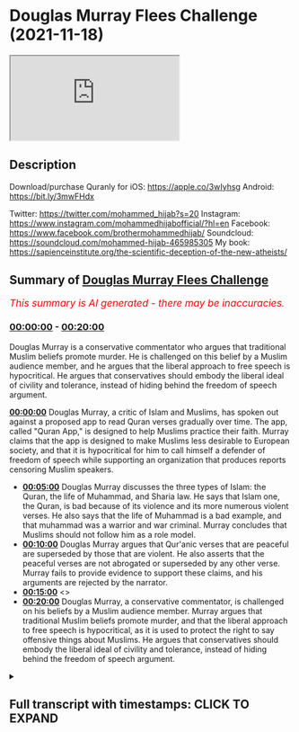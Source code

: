 # Douglas Murray Flees Challenge (2021-11-18)

<iframe loading='lazy' src='https://www.youtube.com/embed/QK2p2GdD7cs'></iframe>

## Description

Download/purchase Quranly for iOS: https://apple.co/3wIyhsg Android: https://bit.ly/3mwFHdx 

Twitter: https://twitter.com/mohammed_hijab?s=20
Instagram: https://www.instagram.com/mohammedhijabofficial/?hl=en
Facebook: https://www.facebook.com/brothermohammedhijab/
Soundcloud: https://soundcloud.com/mohammed-hijab-465985305
My book: https://sapienceinstitute.org/the-scientific-deception-of-the-new-atheists/

## Summary of [Douglas Murray Flees Challenge](https://www.youtube.com/watch?v=QK2p2GdD7cs)


*<span style="color:red; font-size:125%">This summary is AI generated - there may be inaccuracies</span>. [](/)*

### [00:00:00](https://www.youtube.com/watch?v=QK2p2GdD7cs&t=0) - [00:20:00](https://www.youtube.com/watch?v=QK2p2GdD7cs&t=1200)

Douglas Murray is a conservative commentator who argues that traditional Muslim beliefs promote murder. He is challenged on this belief by a Muslim audience member, and he argues that the liberal approach to free speech is hypocritical. He argues that conservatives should embody the liberal ideal of civility and tolerance, instead of hiding behind the freedom of speech argument.

**[00:00:00](https://www.youtube.com/watch?v=QK2p2GdD7cs&t=0)** Douglas Murray, a critic of Islam and Muslims, has spoken out against a proposed app to read Quran verses gradually over time. The app, called "Quran App," is designed to help Muslims practice their faith. Murray claims that the app is designed to make Muslims less desirable to European society, and that it is hypocritical for him to call himself a defender of freedom of speech while supporting an organization that produces reports censoring Muslim speakers.
* **[00:05:00](https://www.youtube.com/watch?v=QK2p2GdD7cs&t=300)** Douglas Murray discusses the three types of Islam: the Quran, the life of Muhammad, and Sharia law. He says that Islam one, the Quran, is bad because of its violence and its more numerous violent verses. He also says that the life of Muhammad is a bad example, and that muhammad was a warrior and war criminal. Murray concludes that Muslims should not follow him as a role model.
* **[00:10:00](https://www.youtube.com/watch?v=QK2p2GdD7cs&t=600)** Douglas Murray argues that Qur'anic verses that are peaceful are superseded by those that are violent. He also asserts that the peaceful verses are not abrogated or superseded by any other verse. Murray fails to provide evidence to support these claims, and his arguments are rejected by the narrator.
* **[00:15:00](https://www.youtube.com/watch?v=QK2p2GdD7cs&t=900)** <>
* **[00:20:00](https://www.youtube.com/watch?v=QK2p2GdD7cs&t=1200)** Douglas Murray, a conservative commentator, is challenged on his beliefs by a Muslim audience member. Murray argues that traditional Muslim beliefs promote murder, and that the liberal approach to free speech is hypocritical, as it is used to protect the right to say offensive things about Muslims. He argues that conservatives should embody the liberal ideal of civility and tolerance, instead of hiding behind the freedom of speech argument.

<details><summary><h2>Full transcript with timestamps: CLICK TO EXPAND</h2></summary>

[0:00:00](https://youtu.be/QK2p2GdD7cs?t=0) [Music]  
[0:00:05](https://youtu.be/QK2p2GdD7cs?t=5) go to kuala lude app inshallah the app  
[0:00:07](https://youtu.be/QK2p2GdD7cs?t=7) tracks versus pages and time spent  
[0:00:10](https://youtu.be/QK2p2GdD7cs?t=10) reading and the verses to pages function  
[0:00:12](https://youtu.be/QK2p2GdD7cs?t=12) takes you from reading a few verses a  
[0:00:14](https://youtu.be/QK2p2GdD7cs?t=14) day to a few pages a day this project is  
[0:00:17](https://youtu.be/QK2p2GdD7cs?t=17) for the real enthusiasts if there's  
[0:00:19](https://youtu.be/QK2p2GdD7cs?t=19) enough of us out there this will become  
[0:00:21](https://youtu.be/QK2p2GdD7cs?t=21) the future of quran apps and support the  
[0:00:24](https://youtu.be/QK2p2GdD7cs?t=24) project if you can inshaallah may allah  
[0:00:26](https://youtu.be/QK2p2GdD7cs?t=26) bless all of you  
[0:00:31](https://youtu.be/QK2p2GdD7cs?t=31) how are you guys doing now many of you  
[0:00:33](https://youtu.be/QK2p2GdD7cs?t=33) will be aware  
[0:00:34](https://youtu.be/QK2p2GdD7cs?t=34) many of you will be aware of the back  
[0:00:36](https://youtu.be/QK2p2GdD7cs?t=36) and forth i've had with one douglas  
[0:00:38](https://youtu.be/QK2p2GdD7cs?t=38) murray now for you who don't know this  
[0:00:40](https://youtu.be/QK2p2GdD7cs?t=40) man is a british journalist but he has  
[0:00:42](https://youtu.be/QK2p2GdD7cs?t=42) been given a platform by the likes of  
[0:00:43](https://youtu.be/QK2p2GdD7cs?t=43) the bbc the spectator he has been part  
[0:00:46](https://youtu.be/QK2p2GdD7cs?t=46) of the  
[0:00:47](https://youtu.be/QK2p2GdD7cs?t=47) neoconservative movement in britain and  
[0:00:50](https://youtu.be/QK2p2GdD7cs?t=50) in the west and has been a voice against  
[0:00:52](https://youtu.be/QK2p2GdD7cs?t=52) uh i would say islam and muslims for  
[0:00:54](https://youtu.be/QK2p2GdD7cs?t=54) some time a critic of islam and muslims  
[0:00:57](https://youtu.be/QK2p2GdD7cs?t=57) for some time in fact let me read  
[0:00:59](https://youtu.be/QK2p2GdD7cs?t=59) something to you  
[0:01:00](https://youtu.be/QK2p2GdD7cs?t=60) to give you a flavor of what this man is  
[0:01:02](https://youtu.be/QK2p2GdD7cs?t=62) all about he says conditions for muslims  
[0:01:05](https://youtu.be/QK2p2GdD7cs?t=65) in europe must be made harder across the  
[0:01:06](https://youtu.be/QK2p2GdD7cs?t=66) board he says europe must look like  
[0:01:09](https://youtu.be/QK2p2GdD7cs?t=69) a less attractive proposition  
[0:01:12](https://youtu.be/QK2p2GdD7cs?t=72) from long before we were first attacked  
[0:01:15](https://youtu.be/QK2p2GdD7cs?t=75) it should have been made plain that  
[0:01:16](https://youtu.be/QK2p2GdD7cs?t=76) people who come into europe are here  
[0:01:18](https://youtu.be/QK2p2GdD7cs?t=78) under our rules and not theirs  
[0:01:20](https://youtu.be/QK2p2GdD7cs?t=80) he says where a mosque has become a  
[0:01:22](https://youtu.be/QK2p2GdD7cs?t=82) center of hate it should be closed and  
[0:01:24](https://youtu.be/QK2p2GdD7cs?t=84) pulled down if that means that some  
[0:01:26](https://youtu.be/QK2p2GdD7cs?t=86) muslims don't have a mosque to go to  
[0:01:29](https://youtu.be/QK2p2GdD7cs?t=89) then they'll have to realize that they  
[0:01:31](https://youtu.be/QK2p2GdD7cs?t=91) aren't owed one now the first part of  
[0:01:34](https://youtu.be/QK2p2GdD7cs?t=94) that sentence  
[0:01:35](https://youtu.be/QK2p2GdD7cs?t=95) that conditions for muslims in europe  
[0:01:37](https://youtu.be/QK2p2GdD7cs?t=97) must be made harder across the board  
[0:01:39](https://youtu.be/QK2p2GdD7cs?t=99) it's  
[0:01:40](https://youtu.be/QK2p2GdD7cs?t=100) so  
[0:01:41](https://youtu.be/QK2p2GdD7cs?t=101) anti-western ideology  
[0:01:43](https://youtu.be/QK2p2GdD7cs?t=103) so  
[0:01:44](https://youtu.be/QK2p2GdD7cs?t=104) anti-enlightenment ideology if we're  
[0:01:46](https://youtu.be/QK2p2GdD7cs?t=106) talking about equality if we're talking  
[0:01:48](https://youtu.be/QK2p2GdD7cs?t=108) minority rights all of these things it  
[0:01:50](https://youtu.be/QK2p2GdD7cs?t=110) goes against those  
[0:01:53](https://youtu.be/QK2p2GdD7cs?t=113) things now i'm not asking douglas murray  
[0:01:56](https://youtu.be/QK2p2GdD7cs?t=116) to become a muslim i mean we invite all  
[0:01:59](https://youtu.be/QK2p2GdD7cs?t=119) of the world to islam to the worship of  
[0:02:01](https://youtu.be/QK2p2GdD7cs?t=121) one god of course and that it does  
[0:02:03](https://youtu.be/QK2p2GdD7cs?t=123) include douglas murray but what i would  
[0:02:06](https://youtu.be/QK2p2GdD7cs?t=126) for now at least like to see is douglas  
[0:02:08](https://youtu.be/QK2p2GdD7cs?t=128) murray being  
[0:02:10](https://youtu.be/QK2p2GdD7cs?t=130) self-consistent with his own principles  
[0:02:12](https://youtu.be/QK2p2GdD7cs?t=132) because this is a man who i  
[0:02:15](https://youtu.be/QK2p2GdD7cs?t=135) i'm going to have to say as it is  
[0:02:17](https://youtu.be/QK2p2GdD7cs?t=137) is nothing but a hypocrite he is a  
[0:02:20](https://youtu.be/QK2p2GdD7cs?t=140) hypocrite  
[0:02:21](https://youtu.be/QK2p2GdD7cs?t=141) he makes himself out to be some kind of  
[0:02:23](https://youtu.be/QK2p2GdD7cs?t=143) a bastion  
[0:02:25](https://youtu.be/QK2p2GdD7cs?t=145) for freedom of speech and expression but  
[0:02:27](https://youtu.be/QK2p2GdD7cs?t=147) he's a co-founder of  
[0:02:29](https://youtu.be/QK2p2GdD7cs?t=149) an organization called the henry jackson  
[0:02:32](https://youtu.be/QK2p2GdD7cs?t=152) organization  
[0:02:33](https://youtu.be/QK2p2GdD7cs?t=153) he's the co-founder of an organization  
[0:02:35](https://youtu.be/QK2p2GdD7cs?t=155) that produces reports on a yearly basis  
[0:02:39](https://youtu.be/QK2p2GdD7cs?t=159) and these reports in fact are an attempt  
[0:02:43](https://youtu.be/QK2p2GdD7cs?t=163) to  
[0:02:44](https://youtu.be/QK2p2GdD7cs?t=164) account organizations which have muslim  
[0:02:48](https://youtu.be/QK2p2GdD7cs?t=168) speakers  
[0:02:49](https://youtu.be/QK2p2GdD7cs?t=169) in universities and he states or not him  
[0:02:52](https://youtu.be/QK2p2GdD7cs?t=172) but the report states for example  
[0:02:54](https://youtu.be/QK2p2GdD7cs?t=174) extremist hate preachers have  
[0:02:57](https://youtu.be/QK2p2GdD7cs?t=177) near unfettered access to students  
[0:03:00](https://youtu.be/QK2p2GdD7cs?t=180) and by that of course he means with his  
[0:03:02](https://youtu.be/QK2p2GdD7cs?t=182) understanding of  
[0:03:03](https://youtu.be/QK2p2GdD7cs?t=183) extremism  
[0:03:05](https://youtu.be/QK2p2GdD7cs?t=185) anything that goes against western  
[0:03:07](https://youtu.be/QK2p2GdD7cs?t=187) ideological or enlightenment values so  
[0:03:09](https://youtu.be/QK2p2GdD7cs?t=189) you see here this is really it's  
[0:03:11](https://youtu.be/QK2p2GdD7cs?t=191) enraging it's enraging how these  
[0:03:15](https://youtu.be/QK2p2GdD7cs?t=195) individuals that speak about freedom of  
[0:03:17](https://youtu.be/QK2p2GdD7cs?t=197) speech  
[0:03:18](https://youtu.be/QK2p2GdD7cs?t=198) are attempting  
[0:03:20](https://youtu.be/QK2p2GdD7cs?t=200) to do actions words or have words and  
[0:03:22](https://youtu.be/QK2p2GdD7cs?t=202) actions  
[0:03:23](https://youtu.be/QK2p2GdD7cs?t=203) do produce reports which have the net  
[0:03:26](https://youtu.be/QK2p2GdD7cs?t=206) effect and entailment of curtailing  
[0:03:29](https://youtu.be/QK2p2GdD7cs?t=209) freedom of speech for a minority group  
[0:03:33](https://youtu.be/QK2p2GdD7cs?t=213) which is the muslims he in fact or not  
[0:03:35](https://youtu.be/QK2p2GdD7cs?t=215) him but the report states  
[0:03:38](https://youtu.be/QK2p2GdD7cs?t=218) that failure by university to apply  
[0:03:41](https://youtu.be/QK2p2GdD7cs?t=221) there's been a failure by university to  
[0:03:43](https://youtu.be/QK2p2GdD7cs?t=223) apply prevent duties now for those who  
[0:03:45](https://youtu.be/QK2p2GdD7cs?t=225) don't know or maybe live abroad prevent  
[0:03:47](https://youtu.be/QK2p2GdD7cs?t=227) is the government's counter-terrorism  
[0:03:49](https://youtu.be/QK2p2GdD7cs?t=229) strategy so here we have a situation  
[0:03:52](https://youtu.be/QK2p2GdD7cs?t=232) where the henry jackson society which is  
[0:03:54](https://youtu.be/QK2p2GdD7cs?t=234) co-founded by douglas murray is  
[0:03:56](https://youtu.be/QK2p2GdD7cs?t=236) producing these reports and these  
[0:03:59](https://youtu.be/QK2p2GdD7cs?t=239) reports aim to vilify label or otherwise  
[0:04:03](https://youtu.be/QK2p2GdD7cs?t=243) cancel  
[0:04:04](https://youtu.be/QK2p2GdD7cs?t=244) yes  
[0:04:05](https://youtu.be/QK2p2GdD7cs?t=245) cancel  
[0:04:06](https://youtu.be/QK2p2GdD7cs?t=246) muslim speakers traditionalist orthodox  
[0:04:09](https://youtu.be/QK2p2GdD7cs?t=249) speakers  
[0:04:10](https://youtu.be/QK2p2GdD7cs?t=250) from speaking in universities because  
[0:04:12](https://youtu.be/QK2p2GdD7cs?t=252) they're afraid that they have quote  
[0:04:14](https://youtu.be/QK2p2GdD7cs?t=254) unfettered access to students  
[0:04:17](https://youtu.be/QK2p2GdD7cs?t=257) students were talking about what age 18  
[0:04:19](https://youtu.be/QK2p2GdD7cs?t=259) to 21 adult students  
[0:04:21](https://youtu.be/QK2p2GdD7cs?t=261) so in this situation here  
[0:04:24](https://youtu.be/QK2p2GdD7cs?t=264) clearly murray and co  
[0:04:26](https://youtu.be/QK2p2GdD7cs?t=266) are using  
[0:04:27](https://youtu.be/QK2p2GdD7cs?t=267) the guise of terrorism to vilify a  
[0:04:30](https://youtu.be/QK2p2GdD7cs?t=270) community and to inhibit freedom of  
[0:04:34](https://youtu.be/QK2p2GdD7cs?t=274) speech  
[0:04:35](https://youtu.be/QK2p2GdD7cs?t=275) don't talk to me about freedom of speech  
[0:04:38](https://youtu.be/QK2p2GdD7cs?t=278) what kind of censoring is this  
[0:04:41](https://youtu.be/QK2p2GdD7cs?t=281) you coward you are a coward  
[0:04:43](https://youtu.be/QK2p2GdD7cs?t=283) and this is you know why it's clear to  
[0:04:45](https://youtu.be/QK2p2GdD7cs?t=285) me that you are a coward and that you  
[0:04:47](https://youtu.be/QK2p2GdD7cs?t=287) are afraid of public engagement and  
[0:04:49](https://youtu.be/QK2p2GdD7cs?t=289) debate  
[0:04:50](https://youtu.be/QK2p2GdD7cs?t=290) because when it came to me challenging  
[0:04:52](https://youtu.be/QK2p2GdD7cs?t=292) you on twitter for a discussion  
[0:04:55](https://youtu.be/QK2p2GdD7cs?t=295) when i came to challenge you on twitter  
[0:04:57](https://youtu.be/QK2p2GdD7cs?t=297) for a discussion or debate let's be  
[0:04:59](https://youtu.be/QK2p2GdD7cs?t=299) straightforward with you because we  
[0:05:00](https://youtu.be/QK2p2GdD7cs?t=300) don't see i  
[0:05:01](https://youtu.be/QK2p2GdD7cs?t=301) what did you say you made the excuses  
[0:05:04](https://youtu.be/QK2p2GdD7cs?t=304) you call me anti-semitic you call me all  
[0:05:05](https://youtu.be/QK2p2GdD7cs?t=305) these words because i'm anti-zionist  
[0:05:08](https://youtu.be/QK2p2GdD7cs?t=308) because i am pro-palestinian unashamedly  
[0:05:11](https://youtu.be/QK2p2GdD7cs?t=311) so  
[0:05:12](https://youtu.be/QK2p2GdD7cs?t=312) you will never find a statement of mine  
[0:05:14](https://youtu.be/QK2p2GdD7cs?t=314) and the whole public record which  
[0:05:16](https://youtu.be/QK2p2GdD7cs?t=316) amounts to anti-semitism but you cowered  
[0:05:19](https://youtu.be/QK2p2GdD7cs?t=319) even if i was a fully fledged  
[0:05:22](https://youtu.be/QK2p2GdD7cs?t=322) anti-semite and hated jews  
[0:05:24](https://youtu.be/QK2p2GdD7cs?t=324) which we believe in islam it's not  
[0:05:26](https://youtu.be/QK2p2GdD7cs?t=326) possible to do or you shouldn't do  
[0:05:27](https://youtu.be/QK2p2GdD7cs?t=327) because the prophet himself married the  
[0:05:29](https://youtu.be/QK2p2GdD7cs?t=329) jews i fear  
[0:05:30](https://youtu.be/QK2p2GdD7cs?t=330) you didn't know that did you and he even  
[0:05:32](https://youtu.be/QK2p2GdD7cs?t=332) he condemned anti-semitism which i have  
[0:05:35](https://youtu.be/QK2p2GdD7cs?t=335) videos on my channel doing the same  
[0:05:37](https://youtu.be/QK2p2GdD7cs?t=337) thing  
[0:05:38](https://youtu.be/QK2p2GdD7cs?t=338) but if this is your excuse why are you  
[0:05:40](https://youtu.be/QK2p2GdD7cs?t=340) discussing with anjim chowdhury  
[0:05:42](https://youtu.be/QK2p2GdD7cs?t=342) let's take a picture let's take a look  
[0:05:44](https://youtu.be/QK2p2GdD7cs?t=344) at a picture of you discussing with  
[0:05:45](https://youtu.be/QK2p2GdD7cs?t=345) anjim chowdhury  
[0:05:47](https://youtu.be/QK2p2GdD7cs?t=347) anjem chowdhury is widely recognized in  
[0:05:49](https://youtu.be/QK2p2GdD7cs?t=349) the muslim community as someone who  
[0:05:52](https://youtu.be/QK2p2GdD7cs?t=352) belongs to the radical fringes someone  
[0:05:55](https://youtu.be/QK2p2GdD7cs?t=355) who has not condemned isis not condemned  
[0:05:58](https://youtu.be/QK2p2GdD7cs?t=358) al-qaeda not condemned these groups in  
[0:06:01](https://youtu.be/QK2p2GdD7cs?t=361) many ways as sympathetic to those groups  
[0:06:04](https://youtu.be/QK2p2GdD7cs?t=364) and you have you have had a discussion  
[0:06:06](https://youtu.be/QK2p2GdD7cs?t=366) with him but you with me  
[0:06:09](https://youtu.be/QK2p2GdD7cs?t=369) what now you're getting cold feet you're  
[0:06:10](https://youtu.be/QK2p2GdD7cs?t=370) getting a bit scared  
[0:06:12](https://youtu.be/QK2p2GdD7cs?t=372) what is your excuse  
[0:06:13](https://youtu.be/QK2p2GdD7cs?t=373) that i'm not qualified  
[0:06:15](https://youtu.be/QK2p2GdD7cs?t=375) i think you'll find that i'm much more  
[0:06:17](https://youtu.be/QK2p2GdD7cs?t=377) qualified on these topics than you are  
[0:06:19](https://youtu.be/QK2p2GdD7cs?t=379) especially islam what are your  
[0:06:20](https://youtu.be/QK2p2GdD7cs?t=380) qualifications in islam  
[0:06:22](https://youtu.be/QK2p2GdD7cs?t=382) what are your qualifications in islam  
[0:06:25](https://youtu.be/QK2p2GdD7cs?t=385) what is your training in islam  
[0:06:28](https://youtu.be/QK2p2GdD7cs?t=388) what background you've written two books  
[0:06:30](https://youtu.be/QK2p2GdD7cs?t=390) to my knowledge about islam but what is  
[0:06:32](https://youtu.be/QK2p2GdD7cs?t=392) your qualification to speak about such a  
[0:06:34](https://youtu.be/QK2p2GdD7cs?t=394) topic like theology  
[0:06:36](https://youtu.be/QK2p2GdD7cs?t=396) huh tell me now  
[0:06:38](https://youtu.be/QK2p2GdD7cs?t=398) you come to me humbly as a student  
[0:06:41](https://youtu.be/QK2p2GdD7cs?t=401) that's the only relationship you can  
[0:06:43](https://youtu.be/QK2p2GdD7cs?t=403) have with me when it comes to the  
[0:06:44](https://youtu.be/QK2p2GdD7cs?t=404) religion of islam you come to me humbly  
[0:06:47](https://youtu.be/QK2p2GdD7cs?t=407) cross-legged  
[0:06:49](https://youtu.be/QK2p2GdD7cs?t=409) as a student in front of me and i will  
[0:06:51](https://youtu.be/QK2p2GdD7cs?t=411) tell you about islam the rulings the  
[0:06:53](https://youtu.be/QK2p2GdD7cs?t=413) books that i've memorized the language  
[0:06:55](https://youtu.be/QK2p2GdD7cs?t=415) that i know  
[0:06:56](https://youtu.be/QK2p2GdD7cs?t=416) the years that i've spent in the islamic  
[0:06:58](https://youtu.be/QK2p2GdD7cs?t=418) seminary and the degrees that i've  
[0:06:59](https://youtu.be/QK2p2GdD7cs?t=419) acquired you're not in my league on  
[0:07:01](https://youtu.be/QK2p2GdD7cs?t=421) these issues don't even pretend to be  
[0:07:03](https://youtu.be/QK2p2GdD7cs?t=423) and how dare you try and attack the  
[0:07:05](https://youtu.be/QK2p2GdD7cs?t=425) quran and say the book the measly  
[0:07:07](https://youtu.be/QK2p2GdD7cs?t=427) pathetic little book that you have  
[0:07:10](https://youtu.be/QK2p2GdD7cs?t=430) produced  
[0:07:12](https://youtu.be/QK2p2GdD7cs?t=432) apparently he says it's uh it's more  
[0:07:14](https://youtu.be/QK2p2GdD7cs?t=434) bought than the quran  
[0:07:17](https://youtu.be/QK2p2GdD7cs?t=437) it's it's  
[0:07:18](https://youtu.be/QK2p2GdD7cs?t=438) people are buying it more than the quran  
[0:07:19](https://youtu.be/QK2p2GdD7cs?t=439) are you that  
[0:07:21](https://youtu.be/QK2p2GdD7cs?t=441) sorry mentally  
[0:07:22](https://youtu.be/QK2p2GdD7cs?t=442) slow  
[0:07:24](https://youtu.be/QK2p2GdD7cs?t=444) do you think people buy the quran on  
[0:07:26](https://youtu.be/QK2p2GdD7cs?t=446) amazon  
[0:07:27](https://youtu.be/QK2p2GdD7cs?t=447) this is the tweet he put up you can  
[0:07:28](https://youtu.be/QK2p2GdD7cs?t=448) check it on the twitter this guy he  
[0:07:30](https://youtu.be/QK2p2GdD7cs?t=450) thinks that his book is being read by  
[0:07:32](https://youtu.be/QK2p2GdD7cs?t=452) muslims or by other people as much and  
[0:07:34](https://youtu.be/QK2p2GdD7cs?t=454) or  
[0:07:35](https://youtu.be/QK2p2GdD7cs?t=455) maybe the same amount as the quran are  
[0:07:37](https://youtu.be/QK2p2GdD7cs?t=457) you a fool are you literally a fool  
[0:07:40](https://youtu.be/QK2p2GdD7cs?t=460) this book is being one of the most  
[0:07:42](https://youtu.be/QK2p2GdD7cs?t=462) memorized no it is the most memorized  
[0:07:43](https://youtu.be/QK2p2GdD7cs?t=463) book in the world  
[0:07:45](https://youtu.be/QK2p2GdD7cs?t=465) children memorize it and you're talking  
[0:07:47](https://youtu.be/QK2p2GdD7cs?t=467) about your measly little book that you  
[0:07:49](https://youtu.be/QK2p2GdD7cs?t=469) put on amazon  
[0:07:51](https://youtu.be/QK2p2GdD7cs?t=471) anyway let's move on to something else  
[0:07:53](https://youtu.be/QK2p2GdD7cs?t=473) let's move on to what you actually say  
[0:07:55](https://youtu.be/QK2p2GdD7cs?t=475) about islam let me expose your ignorance  
[0:07:57](https://youtu.be/QK2p2GdD7cs?t=477) further because it's not just islam and  
[0:07:59](https://youtu.be/QK2p2GdD7cs?t=479) theology that you have a uh inhibition  
[0:08:03](https://youtu.be/QK2p2GdD7cs?t=483) you have a weakness in but you have an  
[0:08:05](https://youtu.be/QK2p2GdD7cs?t=485) inhibition and you have a weakness when  
[0:08:07](https://youtu.be/QK2p2GdD7cs?t=487) it relates to the humanities in your  
[0:08:09](https://youtu.be/QK2p2GdD7cs?t=489) book  
[0:08:10](https://youtu.be/QK2p2GdD7cs?t=490) uh the strange death of europe you refer  
[0:08:14](https://youtu.be/QK2p2GdD7cs?t=494) to as conjuring a careful new version of  
[0:08:16](https://youtu.be/QK2p2GdD7cs?t=496) history which flies in the face of all  
[0:08:19](https://youtu.be/QK2p2GdD7cs?t=499) historical scholarships practically all  
[0:08:20](https://youtu.be/QK2p2GdD7cs?t=500) historical scholarship we're not saying  
[0:08:22](https://youtu.be/QK2p2GdD7cs?t=502) that the whole time in spain was good  
[0:08:24](https://youtu.be/QK2p2GdD7cs?t=504) you had the al-wahidu  
[0:08:25](https://youtu.be/QK2p2GdD7cs?t=505) but to try and uh  
[0:08:28](https://youtu.be/QK2p2GdD7cs?t=508) imply  
[0:08:29](https://youtu.be/QK2p2GdD7cs?t=509) that there was intolerance throughout  
[0:08:30](https://youtu.be/QK2p2GdD7cs?t=510) the whole time period when islam was in  
[0:08:32](https://youtu.be/QK2p2GdD7cs?t=512) spain is foolishness and a historical  
[0:08:34](https://youtu.be/QK2p2GdD7cs?t=514) understanding  
[0:08:35](https://youtu.be/QK2p2GdD7cs?t=515) on anyone's understanding  
[0:08:38](https://youtu.be/QK2p2GdD7cs?t=518) and you you make blunders historical  
[0:08:40](https://youtu.be/QK2p2GdD7cs?t=520) blunders you say  
[0:08:41](https://youtu.be/QK2p2GdD7cs?t=521) europe was never  
[0:08:42](https://youtu.be/QK2p2GdD7cs?t=522) a continent of islam what are you  
[0:08:44](https://youtu.be/QK2p2GdD7cs?t=524) talking about  
[0:08:45](https://youtu.be/QK2p2GdD7cs?t=525) we have europe as you have spain as the  
[0:08:47](https://youtu.be/QK2p2GdD7cs?t=527) example you have sicily as another  
[0:08:49](https://youtu.be/QK2p2GdD7cs?t=529) example and you have other places which  
[0:08:51](https://youtu.be/QK2p2GdD7cs?t=531) the ottoman empire had control over as  
[0:08:53](https://youtu.be/QK2p2GdD7cs?t=533) other examples as well are you that  
[0:08:56](https://youtu.be/QK2p2GdD7cs?t=536) are you literally that foolish  
[0:08:58](https://youtu.be/QK2p2GdD7cs?t=538) are you literally that foolish why are  
[0:09:00](https://youtu.be/QK2p2GdD7cs?t=540) you speaking about things which you have  
[0:09:02](https://youtu.be/QK2p2GdD7cs?t=542) no idea about  
[0:09:03](https://youtu.be/QK2p2GdD7cs?t=543) on this point let's take a look at what  
[0:09:05](https://youtu.be/QK2p2GdD7cs?t=545) you've said about islam let's say islam  
[0:09:07](https://youtu.be/QK2p2GdD7cs?t=547) is a very very complex thing  
[0:09:10](https://youtu.be/QK2p2GdD7cs?t=550) and the best way i can do this in the  
[0:09:12](https://youtu.be/QK2p2GdD7cs?t=552) very short time i have is that you have  
[0:09:14](https://youtu.be/QK2p2GdD7cs?t=554) three islams islam one two and three  
[0:09:16](https://youtu.be/QK2p2GdD7cs?t=556) islam one the quran and the life of  
[0:09:18](https://youtu.be/QK2p2GdD7cs?t=558) muhammad and the hadith islam to the  
[0:09:20](https://youtu.be/QK2p2GdD7cs?t=560) tradition of the sharia islam three what  
[0:09:23](https://youtu.be/QK2p2GdD7cs?t=563) muslims do now the first of those things  
[0:09:25](https://youtu.be/QK2p2GdD7cs?t=565) islam the quran and so on is bad  
[0:09:29](https://youtu.be/QK2p2GdD7cs?t=569) it is bad  
[0:09:30](https://youtu.be/QK2p2GdD7cs?t=570) there is a lot of violence in it and  
[0:09:33](https://youtu.be/QK2p2GdD7cs?t=573) what's worse the peaceful verses are  
[0:09:35](https://youtu.be/QK2p2GdD7cs?t=575) superseded by the violent verses  
[0:09:38](https://youtu.be/QK2p2GdD7cs?t=578) the violent verses also sadly are more  
[0:09:40](https://youtu.be/QK2p2GdD7cs?t=580) numerous in number then you've got the  
[0:09:42](https://youtu.be/QK2p2GdD7cs?t=582) life of muhammad again a bad man a very  
[0:09:45](https://youtu.be/QK2p2GdD7cs?t=585) bad man it has to be not a great role  
[0:09:47](https://youtu.be/QK2p2GdD7cs?t=587) model if you look at it uh it takes  
[0:09:50](https://youtu.be/QK2p2GdD7cs?t=590) child brides abuses a small girl  
[0:09:53](https://youtu.be/QK2p2GdD7cs?t=593) multiple wives uh himself a warrior  
[0:09:56](https://youtu.be/QK2p2GdD7cs?t=596) himself a war criminal himself beheads  
[0:09:58](https://youtu.be/QK2p2GdD7cs?t=598) uh  
[0:09:59](https://youtu.be/QK2p2GdD7cs?t=599) jews  
[0:10:00](https://youtu.be/QK2p2GdD7cs?t=600) this i would have thought would be a  
[0:10:01](https://youtu.be/QK2p2GdD7cs?t=601) signal of not great peacefulness so he  
[0:10:04](https://youtu.be/QK2p2GdD7cs?t=604) makes a series of as you saw with that  
[0:10:06](https://youtu.be/QK2p2GdD7cs?t=606) clip here  
[0:10:07](https://youtu.be/QK2p2GdD7cs?t=607) this  
[0:10:08](https://youtu.be/QK2p2GdD7cs?t=608) man  
[0:10:09](https://youtu.be/QK2p2GdD7cs?t=609) makes a series of claims about islam and  
[0:10:12](https://youtu.be/QK2p2GdD7cs?t=612) this is the video he sent me by the way  
[0:10:13](https://youtu.be/QK2p2GdD7cs?t=613) on twitter he said this is why i speak  
[0:10:15](https://youtu.be/QK2p2GdD7cs?t=615) about islam as if to shobot to  
[0:10:16](https://youtu.be/QK2p2GdD7cs?t=616) grandstand to show me something i didn't  
[0:10:18](https://youtu.be/QK2p2GdD7cs?t=618) know  
[0:10:21](https://youtu.be/QK2p2GdD7cs?t=621) and this is what you have to present  
[0:10:23](https://youtu.be/QK2p2GdD7cs?t=623) blunder after blunder of the blunder  
[0:10:25](https://youtu.be/QK2p2GdD7cs?t=625) let's go over each one of them he said  
[0:10:27](https://youtu.be/QK2p2GdD7cs?t=627) the quran is bad that's an assertion and  
[0:10:30](https://youtu.be/QK2p2GdD7cs?t=630) this is a static aesthetic value  
[0:10:31](https://youtu.be/QK2p2GdD7cs?t=631) judgment and it's not based on evidence  
[0:10:34](https://youtu.be/QK2p2GdD7cs?t=634) so i will not even um dignify that with  
[0:10:36](https://youtu.be/QK2p2GdD7cs?t=636) a response he states the peaceful verses  
[0:10:39](https://youtu.be/QK2p2GdD7cs?t=639) are superseded by the violent ones  
[0:10:41](https://youtu.be/QK2p2GdD7cs?t=641) that's not true in its entirety in fact  
[0:10:44](https://youtu.be/QK2p2GdD7cs?t=644) that's not true at all you have verses  
[0:10:47](https://youtu.be/QK2p2GdD7cs?t=647) like chapter 60 verse 8.  
[0:10:59](https://youtu.be/QK2p2GdD7cs?t=659) 60 verse 8 that allah does not forbid  
[0:11:01](https://youtu.be/QK2p2GdD7cs?t=661) you to be good with those non-muslims  
[0:11:03](https://youtu.be/QK2p2GdD7cs?t=663) who have not tried to kill you and not  
[0:11:05](https://youtu.be/QK2p2GdD7cs?t=665) try to kick you out of your homes that  
[0:11:07](https://youtu.be/QK2p2GdD7cs?t=667) you be good with them and you be just  
[0:11:08](https://youtu.be/QK2p2GdD7cs?t=668) with them because allah he loves the  
[0:11:09](https://youtu.be/QK2p2GdD7cs?t=669) just  
[0:11:10](https://youtu.be/QK2p2GdD7cs?t=670) that's not abrogated and it's not  
[0:11:12](https://youtu.be/QK2p2GdD7cs?t=672) superseded by any verse is it peaceful  
[0:11:14](https://youtu.be/QK2p2GdD7cs?t=674) yes or no you answer me my questions  
[0:11:17](https://youtu.be/QK2p2GdD7cs?t=677) since you're the one making the claims  
[0:11:19](https://youtu.be/QK2p2GdD7cs?t=679) yeah you answer my questions now because  
[0:11:21](https://youtu.be/QK2p2GdD7cs?t=681) imagine if you are right in front of me  
[0:11:23](https://youtu.be/QK2p2GdD7cs?t=683) you're talking about my body he was  
[0:11:25](https://youtu.be/QK2p2GdD7cs?t=685) trying to body shame me the guy was  
[0:11:26](https://youtu.be/QK2p2GdD7cs?t=686) trying to talk about my body this  
[0:11:29](https://youtu.be/QK2p2GdD7cs?t=689) you're trying to talk about me and even  
[0:11:31](https://youtu.be/QK2p2GdD7cs?t=691) your followers were saying actually  
[0:11:33](https://youtu.be/QK2p2GdD7cs?t=693) you know i think you know  
[0:11:34](https://youtu.be/QK2p2GdD7cs?t=694) anyways i'm not going to say anything  
[0:11:36](https://youtu.be/QK2p2GdD7cs?t=696) but you can go and see on twitter what  
[0:11:37](https://youtu.be/QK2p2GdD7cs?t=697) his followers were saying  
[0:11:39](https://youtu.be/QK2p2GdD7cs?t=699) what your boyfriend maybe have been  
[0:11:41](https://youtu.be/QK2p2GdD7cs?t=701) saying and other people  
[0:11:43](https://youtu.be/QK2p2GdD7cs?t=703) but anyway the first thing you say is  
[0:11:44](https://youtu.be/QK2p2GdD7cs?t=704) that the the verses of the quran  
[0:11:47](https://youtu.be/QK2p2GdD7cs?t=707) are superseded the peaceful ones yeah  
[0:11:50](https://youtu.be/QK2p2GdD7cs?t=710) so is this a peaceful verse or not  
[0:11:51](https://youtu.be/QK2p2GdD7cs?t=711) chapter 60 verse 8  
[0:11:53](https://youtu.be/QK2p2GdD7cs?t=713) answer me the question  
[0:11:55](https://youtu.be/QK2p2GdD7cs?t=715) what about chapter 4 verse 90  
[0:12:06](https://youtu.be/QK2p2GdD7cs?t=726) except for the ones  
[0:12:08](https://youtu.be/QK2p2GdD7cs?t=728) that they come to you and there's a  
[0:12:09](https://youtu.be/QK2p2GdD7cs?t=729) peace treaty between you uh you too or  
[0:12:12](https://youtu.be/QK2p2GdD7cs?t=732) that you and all that they've come with  
[0:12:14](https://youtu.be/QK2p2GdD7cs?t=734) peace  
[0:12:15](https://youtu.be/QK2p2GdD7cs?t=735) this is not abrogated this verse is not  
[0:12:17](https://youtu.be/QK2p2GdD7cs?t=737) abrogated  
[0:12:26](https://youtu.be/QK2p2GdD7cs?t=746) fight those who fight you and do not go  
[0:12:29](https://youtu.be/QK2p2GdD7cs?t=749) across the bounds do not transgress the  
[0:12:30](https://youtu.be/QK2p2GdD7cs?t=750) bounds because allah does not like those  
[0:12:32](https://youtu.be/QK2p2GdD7cs?t=752) who transgress the bounds  
[0:12:35](https://youtu.be/QK2p2GdD7cs?t=755) is that superseded is that abrogated  
[0:12:38](https://youtu.be/QK2p2GdD7cs?t=758) this is my these are my questions i mean  
[0:12:41](https://youtu.be/QK2p2GdD7cs?t=761) you tell me if you  
[0:12:43](https://youtu.be/QK2p2GdD7cs?t=763) when the prophet muhammad said  
[0:12:50](https://youtu.be/QK2p2GdD7cs?t=770) that whoever kills a non-combatant  
[0:12:52](https://youtu.be/QK2p2GdD7cs?t=772) non-believer will not smell the  
[0:12:53](https://youtu.be/QK2p2GdD7cs?t=773) fragrance of heaven has that been  
[0:12:55](https://youtu.be/QK2p2GdD7cs?t=775) abrogated my question is  
[0:12:57](https://youtu.be/QK2p2GdD7cs?t=777) the answer is no the prophet told us  
[0:13:00](https://youtu.be/QK2p2GdD7cs?t=780) which you won't find in jewish or judah  
[0:13:02](https://youtu.be/QK2p2GdD7cs?t=782) christian tradition very clear  
[0:13:05](https://youtu.be/QK2p2GdD7cs?t=785) if you if you go to war do not kill the  
[0:13:06](https://youtu.be/QK2p2GdD7cs?t=786) old person the woman the chil the child  
[0:13:08](https://youtu.be/QK2p2GdD7cs?t=788) mckenna alejandr  
[0:13:10](https://youtu.be/QK2p2GdD7cs?t=790) he said about a woman it's not for this  
[0:13:12](https://youtu.be/QK2p2GdD7cs?t=792) woman it's a woman dead in the  
[0:13:13](https://youtu.be/QK2p2GdD7cs?t=793) battlefield it's not for her to be  
[0:13:14](https://youtu.be/QK2p2GdD7cs?t=794) killed  
[0:13:17](https://youtu.be/QK2p2GdD7cs?t=797) he reiterated the same commands so these  
[0:13:20](https://youtu.be/QK2p2GdD7cs?t=800) are just  
[0:13:21](https://youtu.be/QK2p2GdD7cs?t=801) old orientalist tropes misconceptions  
[0:13:24](https://youtu.be/QK2p2GdD7cs?t=804) which unfortunately because you have  
[0:13:26](https://youtu.be/QK2p2GdD7cs?t=806) been reading bernard lewis and ibn raqqa  
[0:13:29](https://youtu.be/QK2p2GdD7cs?t=809) who is not a school you mentioned he's a  
[0:13:30](https://youtu.be/QK2p2GdD7cs?t=810) scholar he's not a scholar but lewis is  
[0:13:31](https://youtu.be/QK2p2GdD7cs?t=811) a historian what's he got to do with  
[0:13:33](https://youtu.be/QK2p2GdD7cs?t=813) theology of islam  
[0:13:34](https://youtu.be/QK2p2GdD7cs?t=814) so you don't even know how to quote  
[0:13:36](https://youtu.be/QK2p2GdD7cs?t=816) proper authorities on these points  
[0:13:39](https://youtu.be/QK2p2GdD7cs?t=819) yeah  
[0:13:40](https://youtu.be/QK2p2GdD7cs?t=820) because you've been reading these people  
[0:13:41](https://youtu.be/QK2p2GdD7cs?t=821) you don't know how to nuance the  
[0:13:43](https://youtu.be/QK2p2GdD7cs?t=823) discussion you have become ignorant you  
[0:13:45](https://youtu.be/QK2p2GdD7cs?t=825) are ignorant you don't know how to  
[0:13:47](https://youtu.be/QK2p2GdD7cs?t=827) access primary source material you don't  
[0:13:49](https://youtu.be/QK2p2GdD7cs?t=829) know how to be honest with the sources  
[0:13:51](https://youtu.be/QK2p2GdD7cs?t=831) and when you try your best you fail  
[0:13:54](https://youtu.be/QK2p2GdD7cs?t=834) look you've just stated two sentences  
[0:13:56](https://youtu.be/QK2p2GdD7cs?t=836) about islam and the only thing that i  
[0:13:58](https://youtu.be/QK2p2GdD7cs?t=838) see you speaking about the religion  
[0:13:59](https://youtu.be/QK2p2GdD7cs?t=839) directly and you've already made two  
[0:14:01](https://youtu.be/QK2p2GdD7cs?t=841) mistakes  
[0:14:02](https://youtu.be/QK2p2GdD7cs?t=842) let's go on though  
[0:14:05](https://youtu.be/QK2p2GdD7cs?t=845) you say that  
[0:14:07](https://youtu.be/QK2p2GdD7cs?t=847) there are more basically the violent  
[0:14:09](https://youtu.be/QK2p2GdD7cs?t=849) verses  
[0:14:10](https://youtu.be/QK2p2GdD7cs?t=850) are more numerous than the the peaceful  
[0:14:12](https://youtu.be/QK2p2GdD7cs?t=852) ones there's  
[0:14:13](https://youtu.be/QK2p2GdD7cs?t=853) 6236 verses of the quran  
[0:14:16](https://youtu.be/QK2p2GdD7cs?t=856) now i don't know  
[0:14:17](https://youtu.be/QK2p2GdD7cs?t=857) have you read the the translation of the  
[0:14:19](https://youtu.be/QK2p2GdD7cs?t=859) meanings of the quran because if you  
[0:14:21](https://youtu.be/QK2p2GdD7cs?t=861) have it's impossible to come to that  
[0:14:23](https://youtu.be/QK2p2GdD7cs?t=863) conclusion  
[0:14:24](https://youtu.be/QK2p2GdD7cs?t=864) it is impossible to come to that  
[0:14:26](https://youtu.be/QK2p2GdD7cs?t=866) conclusion are you telling me of a ratio  
[0:14:29](https://youtu.be/QK2p2GdD7cs?t=869) that the violent verses are more than  
[0:14:31](https://youtu.be/QK2p2GdD7cs?t=871) the non-violent verses in the quran then  
[0:14:33](https://youtu.be/QK2p2GdD7cs?t=873) you've you maybe have been reading the  
[0:14:35](https://youtu.be/QK2p2GdD7cs?t=875) art of war not the quran  
[0:14:37](https://youtu.be/QK2p2GdD7cs?t=877) you've been reading another book  
[0:14:39](https://youtu.be/QK2p2GdD7cs?t=879) this is a foolish statement that no one  
[0:14:41](https://youtu.be/QK2p2GdD7cs?t=881) who has read the quran even the  
[0:14:42](https://youtu.be/QK2p2GdD7cs?t=882) translations of the meanings of would  
[0:14:44](https://youtu.be/QK2p2GdD7cs?t=884) ever make you you're ignorant how dare  
[0:14:47](https://youtu.be/QK2p2GdD7cs?t=887) you even think that you can debate me  
[0:14:49](https://youtu.be/QK2p2GdD7cs?t=889) you can speak to me you're not qualified  
[0:14:51](https://youtu.be/QK2p2GdD7cs?t=891) you're not you're not even that popular  
[0:14:53](https://youtu.be/QK2p2GdD7cs?t=893) to be honest let's be honest who are you  
[0:14:54](https://youtu.be/QK2p2GdD7cs?t=894) anyway who are you to try and step up  
[0:14:56](https://youtu.be/QK2p2GdD7cs?t=896) like this who are you  
[0:14:58](https://youtu.be/QK2p2GdD7cs?t=898) of all you respect and you come and talk  
[0:14:59](https://youtu.be/QK2p2GdD7cs?t=899) about islam you talk about muslims need  
[0:15:01](https://youtu.be/QK2p2GdD7cs?t=901) to be treated  
[0:15:03](https://youtu.be/QK2p2GdD7cs?t=903) in this way and that way in the other  
[0:15:04](https://youtu.be/QK2p2GdD7cs?t=904) way  
[0:15:05](https://youtu.be/QK2p2GdD7cs?t=905) that they are ticking time bombs that's  
[0:15:06](https://youtu.be/QK2p2GdD7cs?t=906) another quote of his by the way they're  
[0:15:07](https://youtu.be/QK2p2GdD7cs?t=907) a demographic ticking time bomb  
[0:15:10](https://youtu.be/QK2p2GdD7cs?t=910) well i'll tell you what we're an  
[0:15:12](https://youtu.be/QK2p2GdD7cs?t=912) intellectual you're an intellectual  
[0:15:13](https://youtu.be/QK2p2GdD7cs?t=913) ticking time bomb because now you're  
[0:15:15](https://youtu.be/QK2p2GdD7cs?t=915) starting to implode upon yourself  
[0:15:18](https://youtu.be/QK2p2GdD7cs?t=918) you are starting to implode upon  
[0:15:19](https://youtu.be/QK2p2GdD7cs?t=919) yourself and you're continuing to do  
[0:15:21](https://youtu.be/QK2p2GdD7cs?t=921) that now  
[0:15:23](https://youtu.be/QK2p2GdD7cs?t=923) then you say the life of muhammad he was  
[0:15:25](https://youtu.be/QK2p2GdD7cs?t=925) a bad man or another assertion did they  
[0:15:27](https://youtu.be/QK2p2GdD7cs?t=927) not teach you in gcse  
[0:15:29](https://youtu.be/QK2p2GdD7cs?t=929) that is p-e-e point evidence explanation  
[0:15:33](https://youtu.be/QK2p2GdD7cs?t=933) did they not teach you that one so you  
[0:15:35](https://youtu.be/QK2p2GdD7cs?t=935) stating muhammad was a bad man  
[0:15:40](https://youtu.be/QK2p2GdD7cs?t=940) you weak man you are a weak man you are  
[0:15:43](https://youtu.be/QK2p2GdD7cs?t=943) a weak man look at you making  
[0:15:46](https://youtu.be/QK2p2GdD7cs?t=946) an error in every statement that every  
[0:15:49](https://youtu.be/QK2p2GdD7cs?t=949) sentence that you utter towards islam  
[0:15:51](https://youtu.be/QK2p2GdD7cs?t=951) about islam you're uttering it with  
[0:15:54](https://youtu.be/QK2p2GdD7cs?t=954) erroneous statements filled with  
[0:15:56](https://youtu.be/QK2p2GdD7cs?t=956) philosophy  
[0:15:58](https://youtu.be/QK2p2GdD7cs?t=958) and totally you are an imbecile you are  
[0:16:00](https://youtu.be/QK2p2GdD7cs?t=960) an imbecile what kind of debility is  
[0:16:03](https://youtu.be/QK2p2GdD7cs?t=963) this what kind of intellectual debility  
[0:16:06](https://youtu.be/QK2p2GdD7cs?t=966) imbecility personality is this  
[0:16:10](https://youtu.be/QK2p2GdD7cs?t=970) i tell you  
[0:16:12](https://youtu.be/QK2p2GdD7cs?t=972) i think you know and i know this  
[0:16:13](https://youtu.be/QK2p2GdD7cs?t=973) wouldn't end well if we were standing  
[0:16:15](https://youtu.be/QK2p2GdD7cs?t=975) next to each other and we were having an  
[0:16:16](https://youtu.be/QK2p2GdD7cs?t=976) intellectual discussion  
[0:16:18](https://youtu.be/QK2p2GdD7cs?t=978) and that's why you scurried along didn't  
[0:16:20](https://youtu.be/QK2p2GdD7cs?t=980) you that's the real reason why you  
[0:16:21](https://youtu.be/QK2p2GdD7cs?t=981) scurried along you put  
[0:16:23](https://youtu.be/QK2p2GdD7cs?t=983) you put your tail between your legs and  
[0:16:25](https://youtu.be/QK2p2GdD7cs?t=985) you had to run away  
[0:16:27](https://youtu.be/QK2p2GdD7cs?t=987) you tried to engage me on twitter  
[0:16:30](https://youtu.be/QK2p2GdD7cs?t=990) but you wouldn't engage me face to face  
[0:16:34](https://youtu.be/QK2p2GdD7cs?t=994) and then he says he abuses a small child  
[0:16:38](https://youtu.be/QK2p2GdD7cs?t=998) or a small girl  
[0:16:39](https://youtu.be/QK2p2GdD7cs?t=999) give me the evidence of that  
[0:16:41](https://youtu.be/QK2p2GdD7cs?t=1001) where's the evidence of abuse  
[0:16:43](https://youtu.be/QK2p2GdD7cs?t=1003) when ah isha herself who you referred to  
[0:16:47](https://youtu.be/QK2p2GdD7cs?t=1007) i isha herself  
[0:16:49](https://youtu.be/QK2p2GdD7cs?t=1009) she states that the prophet he never hit  
[0:16:51](https://youtu.be/QK2p2GdD7cs?t=1011) any of his wives he was never abusive to  
[0:16:54](https://youtu.be/QK2p2GdD7cs?t=1014) any of his wives or his servants ana  
[0:16:56](https://youtu.be/QK2p2GdD7cs?t=1016) malek himself said that he the prophet  
[0:16:59](https://youtu.be/QK2p2GdD7cs?t=1019) never so much  
[0:17:01](https://youtu.be/QK2p2GdD7cs?t=1021) as  
[0:17:02](https://youtu.be/QK2p2GdD7cs?t=1022) uttered  
[0:17:03](https://youtu.be/QK2p2GdD7cs?t=1023) vocalizations of contempt and you're  
[0:17:05](https://youtu.be/QK2p2GdD7cs?t=1025) talking about abuse what's the evidence  
[0:17:07](https://youtu.be/QK2p2GdD7cs?t=1027) you're historically impotent  
[0:17:09](https://youtu.be/QK2p2GdD7cs?t=1029) you're incapable intellectually  
[0:17:11](https://youtu.be/QK2p2GdD7cs?t=1031) incapable of producing the goods  
[0:17:14](https://youtu.be/QK2p2GdD7cs?t=1034) the knowledge goods on these matters  
[0:17:19](https://youtu.be/QK2p2GdD7cs?t=1039) and then he says multiple wives  
[0:17:22](https://youtu.be/QK2p2GdD7cs?t=1042) what's the problem with having multiple  
[0:17:23](https://youtu.be/QK2p2GdD7cs?t=1043) wives you haven't given us a moral  
[0:17:25](https://youtu.be/QK2p2GdD7cs?t=1045) reason why having multiple wives is  
[0:17:27](https://youtu.be/QK2p2GdD7cs?t=1047) wrong  
[0:17:29](https://youtu.be/QK2p2GdD7cs?t=1049) a warrior why is that bad thing to have  
[0:17:30](https://youtu.be/QK2p2GdD7cs?t=1050) a warrior prophet  
[0:17:33](https://youtu.be/QK2p2GdD7cs?t=1053) being a warrior is a good thing so  
[0:17:34](https://youtu.be/QK2p2GdD7cs?t=1054) you're mentioning these things  
[0:17:36](https://youtu.be/QK2p2GdD7cs?t=1056) warrior and then he states he himself  
[0:17:39](https://youtu.be/QK2p2GdD7cs?t=1059) beheads the jews okay i want you to give  
[0:17:41](https://youtu.be/QK2p2GdD7cs?t=1061) me one evidence from the seed of the  
[0:17:43](https://youtu.be/QK2p2GdD7cs?t=1063) biography of the prophet where he  
[0:17:45](https://youtu.be/QK2p2GdD7cs?t=1065) beheads jewish people because they're  
[0:17:47](https://youtu.be/QK2p2GdD7cs?t=1067) jewish in fact if he beheads any jewish  
[0:17:49](https://youtu.be/QK2p2GdD7cs?t=1069) people at all the prophet muhammad never  
[0:17:52](https://youtu.be/QK2p2GdD7cs?t=1072) beheaded the jew that never happened  
[0:17:54](https://youtu.be/QK2p2GdD7cs?t=1074) you're a liar you are a liar  
[0:17:56](https://youtu.be/QK2p2GdD7cs?t=1076) and if you are talking about banu  
[0:17:57](https://youtu.be/QK2p2GdD7cs?t=1077) quraida the 600 jewish people that were  
[0:18:00](https://youtu.be/QK2p2GdD7cs?t=1080) executed because of treachery  
[0:18:02](https://youtu.be/QK2p2GdD7cs?t=1082) and even that treachery was was realized  
[0:18:05](https://youtu.be/QK2p2GdD7cs?t=1085) by historians in the western academy  
[0:18:08](https://youtu.be/QK2p2GdD7cs?t=1088) people like karen armstrong who are in  
[0:18:10](https://youtu.be/QK2p2GdD7cs?t=1090) her book the short introduction to islam  
[0:18:13](https://youtu.be/QK2p2GdD7cs?t=1093) unequivocally and unambiguously details  
[0:18:15](https://youtu.be/QK2p2GdD7cs?t=1095) the main reason for such a thing  
[0:18:18](https://youtu.be/QK2p2GdD7cs?t=1098) or author  
[0:18:20](https://youtu.be/QK2p2GdD7cs?t=1100) being or not even ben  
[0:18:22](https://youtu.be/QK2p2GdD7cs?t=1102) i should say  
[0:18:23](https://youtu.be/QK2p2GdD7cs?t=1103) the combatants among them  
[0:18:25](https://youtu.be/QK2p2GdD7cs?t=1105) were was because of treachery war  
[0:18:28](https://youtu.be/QK2p2GdD7cs?t=1108) treachery that happened in the battle of  
[0:18:29](https://youtu.be/QK2p2GdD7cs?t=1109) khandak  
[0:18:30](https://youtu.be/QK2p2GdD7cs?t=1110) and if it was a matter of genocide and  
[0:18:32](https://youtu.be/QK2p2GdD7cs?t=1112) disposable disposing of jewish people  
[0:18:34](https://youtu.be/QK2p2GdD7cs?t=1114) then why did the prophet muhammad  
[0:18:35](https://youtu.be/QK2p2GdD7cs?t=1115) sallallahu salaam do a constitution of  
[0:18:37](https://youtu.be/QK2p2GdD7cs?t=1117) medina  
[0:18:38](https://youtu.be/QK2p2GdD7cs?t=1118) why did he guarantee the rights of the  
[0:18:39](https://youtu.be/QK2p2GdD7cs?t=1119) jewish people why did he not do the same  
[0:18:42](https://youtu.be/QK2p2GdD7cs?t=1122) thing with bernoulli  
[0:18:44](https://youtu.be/QK2p2GdD7cs?t=1124) why why did he marry a jew  
[0:18:47](https://youtu.be/QK2p2GdD7cs?t=1127) why in the quran in chapter number 59  
[0:18:49](https://youtu.be/QK2p2GdD7cs?t=1129) verse number four  
[0:18:50](https://youtu.be/QK2p2GdD7cs?t=1130) it states on this issue of banuk  
[0:18:56](https://youtu.be/QK2p2GdD7cs?t=1136) it gives the reason for why the  
[0:18:58](https://youtu.be/QK2p2GdD7cs?t=1138) hostilities took place between the some  
[0:19:01](https://youtu.be/QK2p2GdD7cs?t=1141) muslim tribes and some jewish tribes  
[0:19:03](https://youtu.be/QK2p2GdD7cs?t=1143) that is because they oppose allah and  
[0:19:05](https://youtu.be/QK2p2GdD7cs?t=1145) his messenger  
[0:19:07](https://youtu.be/QK2p2GdD7cs?t=1147) it's not because delhi  
[0:19:09](https://youtu.be/QK2p2GdD7cs?t=1149) that's because they were jewish bro with  
[0:19:11](https://youtu.be/QK2p2GdD7cs?t=1151) all due respect you don't know what  
[0:19:13](https://youtu.be/QK2p2GdD7cs?t=1153) you're talking about you do not know  
[0:19:15](https://youtu.be/QK2p2GdD7cs?t=1155) what you're talking about yeah and so  
[0:19:17](https://youtu.be/QK2p2GdD7cs?t=1157) this is the thing you can you can be a  
[0:19:19](https://youtu.be/QK2p2GdD7cs?t=1159) critic of islam in your little echo  
[0:19:21](https://youtu.be/QK2p2GdD7cs?t=1161) chamber but you are a coward and you are  
[0:19:23](https://youtu.be/QK2p2GdD7cs?t=1163) not courageous as jordan peterson said  
[0:19:25](https://youtu.be/QK2p2GdD7cs?t=1165) you were because if you were and i give  
[0:19:27](https://youtu.be/QK2p2GdD7cs?t=1167) credit to you and peterson for having a  
[0:19:29](https://youtu.be/QK2p2GdD7cs?t=1169) conversation with me which was kurt  
[0:19:30](https://youtu.be/QK2p2GdD7cs?t=1170) which was courteous and cordial  
[0:19:34](https://youtu.be/QK2p2GdD7cs?t=1174) if you were you would at least talk to  
[0:19:35](https://youtu.be/QK2p2GdD7cs?t=1175) me and with whatever energy you come to  
[0:19:37](https://youtu.be/QK2p2GdD7cs?t=1177) me with i'll come to you with that  
[0:19:39](https://youtu.be/QK2p2GdD7cs?t=1179) energy but the energy that you've been  
[0:19:41](https://youtu.be/QK2p2GdD7cs?t=1181) coming to the whole muslim community  
[0:19:42](https://youtu.be/QK2p2GdD7cs?t=1182) with talking to us about taking time  
[0:19:44](https://youtu.be/QK2p2GdD7cs?t=1184) bombs talking to us about unequal rights  
[0:19:46](https://youtu.be/QK2p2GdD7cs?t=1186) for our community talking to us about  
[0:19:48](https://youtu.be/QK2p2GdD7cs?t=1188) religion being a religion of opportunism  
[0:19:52](https://youtu.be/QK2p2GdD7cs?t=1192) yeah the religion itself is an  
[0:19:53](https://youtu.be/QK2p2GdD7cs?t=1193) opportunistic religion and other such  
[0:19:56](https://youtu.be/QK2p2GdD7cs?t=1196) things for a man that's unqualified  
[0:19:57](https://youtu.be/QK2p2GdD7cs?t=1197) untrained or otherwise  
[0:19:59](https://youtu.be/QK2p2GdD7cs?t=1199) unaware  
[0:20:01](https://youtu.be/QK2p2GdD7cs?t=1201) you really can't make a case for  
[0:20:02](https://youtu.be/QK2p2GdD7cs?t=1202) yourself can you  
[0:20:04](https://youtu.be/QK2p2GdD7cs?t=1204) so next time you utter the word islam or  
[0:20:06](https://youtu.be/QK2p2GdD7cs?t=1206) next time you utter the word muslim from  
[0:20:08](https://youtu.be/QK2p2GdD7cs?t=1208) your mouth well next time you or your  
[0:20:11](https://youtu.be/QK2p2GdD7cs?t=1211) your institute that you found it  
[0:20:12](https://youtu.be/QK2p2GdD7cs?t=1212) co-founded  
[0:20:14](https://youtu.be/QK2p2GdD7cs?t=1214) produce reports remember  
[0:20:17](https://youtu.be/QK2p2GdD7cs?t=1217) that it's hypocrisy that runs  
[0:20:20](https://youtu.be/QK2p2GdD7cs?t=1220) through your veins  
[0:20:22](https://youtu.be/QK2p2GdD7cs?t=1222) not not just blood but hypocrisy that  
[0:20:25](https://youtu.be/QK2p2GdD7cs?t=1225) runs through every artery and every vein  
[0:20:27](https://youtu.be/QK2p2GdD7cs?t=1227) in your body  
[0:20:29](https://youtu.be/QK2p2GdD7cs?t=1229) you talk about freedom of speech  
[0:20:32](https://youtu.be/QK2p2GdD7cs?t=1232) and cancer culture but you do  
[0:20:35](https://youtu.be/QK2p2GdD7cs?t=1235) to the traditionalist muslims and  
[0:20:36](https://youtu.be/QK2p2GdD7cs?t=1236) orthodox muslims what you claim the left  
[0:20:39](https://youtu.be/QK2p2GdD7cs?t=1239) has done to you that's the reality of  
[0:20:40](https://youtu.be/QK2p2GdD7cs?t=1240) the situation that is the reality of the  
[0:20:43](https://youtu.be/QK2p2GdD7cs?t=1243) situation and you  
[0:20:45](https://youtu.be/QK2p2GdD7cs?t=1245) you do anything  
[0:20:47](https://youtu.be/QK2p2GdD7cs?t=1247) but embody either spirit or word of what  
[0:20:50](https://youtu.be/QK2p2GdD7cs?t=1250) the liberal theorist said which is that  
[0:20:52](https://youtu.be/QK2p2GdD7cs?t=1252) i disapprove of what you say but i  
[0:20:54](https://youtu.be/QK2p2GdD7cs?t=1254) defend to the death your right to say it  
[0:20:58](https://youtu.be/QK2p2GdD7cs?t=1258) you don't embody that in either spirit  
[0:21:00](https://youtu.be/QK2p2GdD7cs?t=1260) or sentiment because you are a coward  
[0:21:02](https://youtu.be/QK2p2GdD7cs?t=1262) and you are a hypocrite  
[0:21:04](https://youtu.be/QK2p2GdD7cs?t=1264) and that is the reality of the situation  
[0:21:06](https://youtu.be/QK2p2GdD7cs?t=1266) and for those who want to see  
[0:21:08](https://youtu.be/QK2p2GdD7cs?t=1268) bridges being built  
[0:21:10](https://youtu.be/QK2p2GdD7cs?t=1270) and you know civility  
[0:21:12](https://youtu.be/QK2p2GdD7cs?t=1272) and lack of toxicity and so on i say as  
[0:21:16](https://youtu.be/QK2p2GdD7cs?t=1276) the arabs say allah yeah we want that as  
[0:21:18](https://youtu.be/QK2p2GdD7cs?t=1278) well the muslim community does actually  
[0:21:20](https://youtu.be/QK2p2GdD7cs?t=1280) want coexistence and harmony we do but  
[0:21:22](https://youtu.be/QK2p2GdD7cs?t=1282) you can't reasonably ask me  
[0:21:25](https://youtu.be/QK2p2GdD7cs?t=1285) all my community  
[0:21:26](https://youtu.be/QK2p2GdD7cs?t=1286) to be  
[0:21:27](https://youtu.be/QK2p2GdD7cs?t=1287) an accomplice to our own murder  
[0:21:30](https://youtu.be/QK2p2GdD7cs?t=1290) was  
[0:21:32](https://youtu.be/QK2p2GdD7cs?t=1292) allah  
</details>